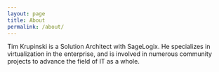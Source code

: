 ```yaml
---
layout: page
title: About
permalink: /about/
---
```


Tim Krupinski is a Solution Architect with SageLogix.  He specializes in virtualization in the enterprise, and is involved in numerous community projects to advance the field of IT as a whole.  
